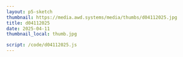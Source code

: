 ```yaml
---
layout: p5-sketch
thumbnail: https://media.awd.systems/media/thumbs/d04112025.jpg
title: d04112025
date: 2025-04-11
thumbnail_local: thumb.jpg

script: /code/d04112025.js
---
```

